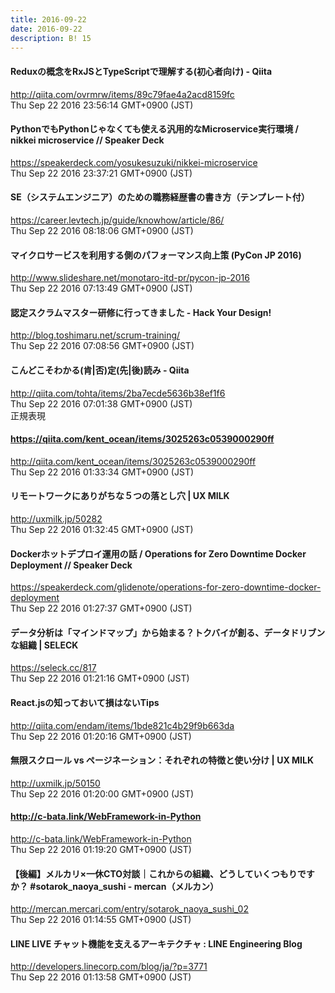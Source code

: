 ```yaml
---
title: 2016-09-22
date: 2016-09-22
description: B! 15
---
```


#### Reduxの概念をRxJSとTypeScriptで理解する(初心者向け) - Qiita
http://qiita.com/ovrmrw/items/89c79fae4a2acd8159fc<br>
Thu Sep 22 2016 23:56:14 GMT+0900 (JST)<br>


#### PythonでもPythonじゃなくても使える汎用的なMicroservice実行環境 / nikkei microservice // Speaker Deck
https://speakerdeck.com/yosukesuzuki/nikkei-microservice<br>
Thu Sep 22 2016 23:37:21 GMT+0900 (JST)<br>


#### SE（システムエンジニア）のための職務経歴書の書き方（テンプレート付）
https://career.levtech.jp/guide/knowhow/article/86/<br>
Thu Sep 22 2016 08:18:06 GMT+0900 (JST)<br>


#### マイクロサービスを利用する側のパフォーマンス向上策 (PyCon JP 2016)
http://www.slideshare.net/monotaro-itd-pr/pycon-jp-2016<br>
Thu Sep 22 2016 07:13:49 GMT+0900 (JST)<br>


#### 認定スクラムマスター研修に行ってきました - Hack Your Design!
http://blog.toshimaru.net/scrum-training/<br>
Thu Sep 22 2016 07:08:56 GMT+0900 (JST)<br>


#### こんどこそわかる(肯|否)定(先|後)読み - Qiita
http://qiita.com/tohta/items/2ba7ecde5636b38ef1f6<br>
Thu Sep 22 2016 07:01:38 GMT+0900 (JST)<br>
正規表現


#### https://qiita.com/kent_ocean/items/3025263c0539000290ff
http://qiita.com/kent_ocean/items/3025263c0539000290ff<br>
Thu Sep 22 2016 01:33:34 GMT+0900 (JST)<br>


#### リモートワークにありがちな５つの落とし穴 | UX MILK
http://uxmilk.jp/50282<br>
Thu Sep 22 2016 01:32:45 GMT+0900 (JST)<br>


#### Dockerホットデプロイ運用の話 / Operations for Zero Downtime Docker Deployment // Speaker Deck
https://speakerdeck.com/glidenote/operations-for-zero-downtime-docker-deployment<br>
Thu Sep 22 2016 01:27:37 GMT+0900 (JST)<br>


#### データ分析は「マインドマップ」から始まる？トクバイが創る、データドリブンな組織 | SELECK
https://seleck.cc/817<br>
Thu Sep 22 2016 01:21:16 GMT+0900 (JST)<br>


#### React.jsの知っておいて損はないTips
http://qiita.com/endam/items/1bde821c4b29f9b663da<br>
Thu Sep 22 2016 01:20:16 GMT+0900 (JST)<br>


#### 無限スクロール vs ページネーション：それぞれの特徴と使い分け | UX MILK
http://uxmilk.jp/50150<br>
Thu Sep 22 2016 01:20:00 GMT+0900 (JST)<br>


#### http://c-bata.link/WebFramework-in-Python
http://c-bata.link/WebFramework-in-Python<br>
Thu Sep 22 2016 01:19:20 GMT+0900 (JST)<br>


#### 【後編】メルカリ×一休CTO対談｜これからの組織、どうしていくつもりですか？ #sotarok_naoya_sushi - mercan（メルカン）
http://mercan.mercari.com/entry/sotarok_naoya_sushi_02<br>
Thu Sep 22 2016 01:14:55 GMT+0900 (JST)<br>


#### LINE LIVE チャット機能を支えるアーキテクチャ : LINE Engineering Blog
http://developers.linecorp.com/blog/ja/?p=3771<br>
Thu Sep 22 2016 01:13:58 GMT+0900 (JST)<br>


